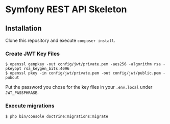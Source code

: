 # Symfony REST API Skeleton

## Installation

Clone this repository and execute `composer install`.

### Create JWT Key Files

```
$ openssl genpkey -out config/jwt/private.pem -aes256 -algorithm rsa -pkeyopt rsa_keygen_bits:4096
$ openssl pkey -in config/jwt/private.pem -out config/jwt/public.pem -pubout
```

Put the password you chose for the key files in your `.env.local` under `JWT_PASSPHRASE`.

### Execute migrations

```$ php bin/console doctrine:migrations:migrate```
